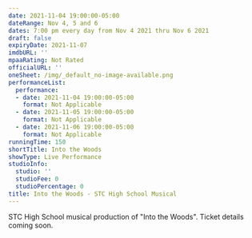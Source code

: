 ```yaml
---
date: 2021-11-04 19:00:00-05:00
dateRange: Nov 4, 5 and 6
dates: 7:00 pm every day from Nov 4 2021 thru Nov 6 2021
draft: false
expiryDate: 2021-11-07
imdbURL: ''
mpaaRating: Not Rated
officialURL: ''
oneSheet: /img/_default_no-image-available.png
performanceList:
  performance:
  - date: 2021-11-04 19:00:00-05:00
    format: Not Applicable
  - date: 2021-11-05 19:00:00-05:00
    format: Not Applicable
  - date: 2021-11-06 19:00:00-05:00
    format: Not Applicable
runningTime: 150
shortTitle: Into the Woods
showType: Live Performance
studioInfo:
  studio: ''
  studioFee: 0
  studioPercentage: 0
title: Into the Woods - STC High School Musical
---
```


STC High School musical production of "Into the Woods".  Ticket details coming soon.